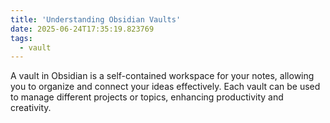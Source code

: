 ```yaml
---
title: 'Understanding Obsidian Vaults'
date: 2025-06-24T17:35:19.823769
tags:
  - vault
---
```


A vault in Obsidian is a self-contained workspace for your notes, allowing you to organize and connect your ideas effectively. Each vault can be used to manage different projects or topics, enhancing productivity and creativity.
